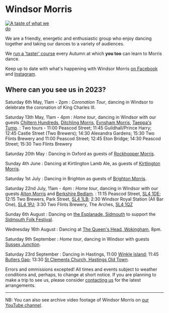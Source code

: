 
Windsor Morris
==============
<a href="https://youtu.be/W5OXl4YUy-0" target='_blank'><img class="float-right" style='max-width: 30%'  alt="A taste of what we do" src="https://i9.ytimg.com/vi_webp/W5OXl4YUy-0/mq2.webp?sqp=CKCMtKcG-oaymwEmCMACELQB8quKqQMa8AEB-AH-CYAC0AWKAgwIABABGEwgVihlMA8=&rs=AOn4CLDWGsJ6-G9zczRMcmc2tVc8SIM0SA" /></a>

We are a friendly, energetic and enthusiastic group who enjoy dancing together and taking our dances to a variety of audiences. 

We [run a 'taster' course](course/) every Autumn at which **you too** can learn to Morris dance.

Keep up to date with what's happening with Windsor Morris 
<a href='https://www.facebook.com/windsormorrisdancers'>on Facebook<span class="stack fab fa-facebook-square"></span></a> and [Instagram](https://www.instagram.com/wmwindsormorris).

Where can you see us in 2023?
-----------------------------
Saturday 6th May, 11am - 2pm
: _Coronation Tour_, dancing in Windsor to delebrate the coronation of King Charles III.

Saturday 13th May, 11am - 4pm
: _Home tour_, dancing in Windsor with our guests [Chiltern Hundreds](http://www.chilternhundredsmorris.co.uk/), 
[Ditchling Morris](https://www.ditchlingmorris.org/),
[Eynsham Morris](https://eynshammorris.org.uk/), [Taeppa's Tump](https://www.taeppastump.co.uk/).
: Two tours - 11:00 Peascod Street; 11:45 Guildhall/Prince Harry; 12:45 Castle Street (Two Brewers); 14:30 Alexandra Gardens; 15:30 Two Flints Brewery
and 11:00 Peascod Street; 12:45 Eton Bridge; 14:30 Peascod Street; 15:30 Two Flints Brewery

Saturday 20th May
: Dancing in Oxford as guests of [Rockhopper Morris](https://rockhopper.halfgip.com/).

Sunday 4th June
: Dancing at Kirtlington Lamb Ale, as guests of [Kirtlington Morris](https://kirtlington-morris.org.uk/).

Saturday 1st July
: Dancing in Brighton as guests of [Brighton Morris](https://brightonmorris.co.uk/).

Saturday 22nd July, 11am - 4pm
: _Home tour_, dancing in Windsor with our guests [Alton Morris](https://altonmorris.co.uk/) and [Berkshire Bedlam](https://berkeshirebedlam.org).
: 11:15 Peascod Street, [SL4 1DE](https://www.google.com/maps/place/Peascod+St,+Windsor+SL4+1DE/@51.4805304,-0.6114775,17z/data=!3m1!4b1!4m6!3m5!1s0x48767afd155c6b2d:0x3b96aac78f72f73a!8m2!3d51.4805662!4d-0.6117004!16s%2Fg%2F1tfnshk0?entry=ttu); 
12:15 Two Brewers, Park Street, [SL4 1LB](https://www.google.com/maps/place/The+Two+Brewers/@51.4803602,-0.6041394,17z/data=!4m15!1m8!3m7!1s0x48767afb221e3157:0x4de50de0c8d916f2!2sPark+St,+Windsor+SL4+1LB!3b1!8m2!3d51.4806794!4d-0.6045684!16s%2Fg%2F1tnmr6h3!3m5!1s0x48767afb221e3157:0x5fe1ec3c489edee4!8m2!3d51.4804739!4d-0.6041388!16s%2Fg%2F1t_hyh1t?entry=ttu); 
2:30 Windsor Royal Station (All Bar One), [SL4 1PJ](https://www.google.com/maps/place/All+Bar+One+Windsor/@51.4829058,-0.6097599,19.04z/data=!4m15!1m8!3m7!1s0x48767ae324cdf271:0xb4e1831404069cfd!2sWindsor+SL4+1PJ!3b1!8m2!3d51.482915!4d-0.609584!16s%2Fg%2F1vqmhw5p!3m5!1s0x48767eb87deff981:0x1d2cf56c3fd4dbec!8m2!3d51.4830975!4d-0.6101325!16s%2Fg%2F1tfyd1tl?entry=ttu); 
3:30 Two Flints Brewery, The Arches, [SL4 1QZ](https://www.google.com/maps/place/Two+Flints+Brewery/@51.4832409,-0.6142392,18z/data=!4m15!1m8!3m7!1s0x48767b1d65f1b1db:0x942c7d245fc043de!2sWindsor+SL4+1QZ!3b1!8m2!3d51.4836238!4d-0.6138519!16s%2Fg%2F1vzn5198!3m5!1s0x48767b08fb0051c3:0x378fe6e6cde4ab74!8m2!3d51.4835306!4d-0.6117809!16s%2Fg%2F11tjs9704l?entry=ttu)

Sunday 6th August
: Dancing on [the Esplanade, Sidmouth](https://www.google.co.uk/maps/place/The+Esplanade,+Sidmouth/@50.6782001,-3.2397169,17z/data=!3m1!4b1!4m6!3m5!1s0x486d9cfd18f8a15d:0x5ad50552b2d65dc3!8m2!3d50.6782001!4d-3.237142!16s%2Fg%2F1tgk019l?entry=ttu) to support the [Sidmouth Folk Festival](https://sidmouthfolkfestival.co.uk/).

Wednesday 16th August
: Dancing at [The Queen's Head, Wokingham](https://www.google.co.uk/maps/place/The+Queens+Head/@51.4113739,-0.8390003,17.96z/data=!4m6!3m5!1s0x4876815b5fd454eb:0xfcbfb00a083b04!8m2!3d51.4122946!4d-0.8383483!16s%2Fg%2F1tf6wvmx?entry=ttu/), 8pm.

Saturday 9th September
: _Home tour_, dancing in Windsor with guests [Sussex Junction](https://www.facebook.com/sussexjunctionmorris/).

Saturday 23rd September
: Dancing in Hastings, 11:00 [Winkle Island](https://www.google.co.uk/maps/place/Winkle+Club+Statue/@50.8562606,0.5899405,17z/data=!4m14!1m7!3m6!1s0x47df1b85692f5377:0x55222b5cf20af299!2sWinkle+Club+Statue!8m2!3d50.8562606!4d0.5925154!16s%2Fg%2F11f7r7_x19!3m5!1s0x47df1b85692f5377:0x55222b5cf20af299!8m2!3d50.8562606!4d0.5925154!16s%2Fg%2F11f7r7_x19?entry=ttu); 11:45 [Butlers Gap](https://www.google.co.uk/maps/place/Butler's+Gap/@50.8563847,0.5874169,17z/data=!3m1!4b1!4m6!3m5!1s0x47df1bae41cb1269:0x73efe29061f09614!8m2!3d50.8563847!4d0.5899918!16s%2Fg%2F11f610_3t4?entry=ttu); 13:30 [St Clements Church, Hastings Old Town](https://www.google.co.uk/maps/place/St+Clements+C+Of+E+Church/@50.8573824,0.5726355,15z/data=!4m10!1m2!2m1!1sst+clements+hastings!3m6!1s0x47df1adbeb955f1f:0x27bff09261a3db24!8m2!3d50.8573601!4d0.590815!15sChRzdCBjbGVtZW50cyBoYXN0aW5nc5IBD2FuZ2xpY2FuX2NodXJjaOABAA!16s%2Fg%2F1vb9cbg1?entry=ttu).

Errors and ommissions excepted!  All times and events subject to weather conditions and, perhaps, to change at short notice. If you are planning to make a trip to see us, please consider [contacting us](contact-us/) for the latest arrangements.

--------------

NB: You can also see archive video footage of Windsor Morris on 
[our YouTube channel](https://www.youtube.com/channel/UCDRc8_V3YiwodSQXTxM__Lw).

